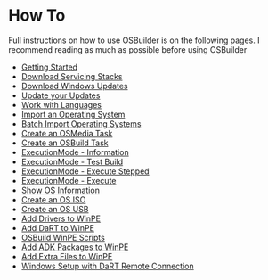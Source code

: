 # How To

Full instructions on how to use OSBuilder is on the following pages. I recommend reading as much as possible before using OSBuilder

* [Getting Started](getting-started.md)
* [Download Servicing Stacks]()
* [Download Windows Updates]()
* [Update your Updates]()
* [Work with Languages](work-with-languages.md)
* [Import an Operating System](import-an-operating-system.md)
* [Batch Import Operating Systems](batch-import-operating-systems.md)
* [Create an OSMedia Task](create-an-osmedia-task.md)
* [Create an OSBuild Task](create-an-osbuild-task.md)
* [ExecutionMode - Information](executionmode-information.md)
* [ExecutionMode - Test Build](executionmode-test-build.md)
* [ExecutionMode - Execute Stepped](executionmode-execute-stepped.md)
* [ExecutionMode - Execute](executionmode-execute.md)
* [Show OS Information](show-os-information.md)
* [Create an OS ISO](create-an-iso.md)
* [Create an OS USB](create-an-os-usb.md)
* [Add Drivers to WinPE](add-drivers-to-winpe.md)
* [Add DaRT to WinPE](add-dart-to-winpe.md)
* [OSBuild WinPE Scripts](osbuild-winpe-scripts.md)
* [Add ADK Packages to WinPE](add-adk-packages-to-winpe.md)
* [Add Extra Files to WinPE](add-extra-files-to-winpe.md)
* [Windows Setup with DaRT Remote Connection](windows-setup-with-dart-remote-connection.md)

